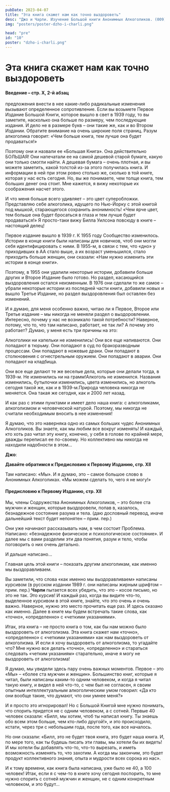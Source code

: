 ```yaml
---
pubDate: 2023-04-07
title: "Эта книга скажет нам как точно выздороветь"
desc: "Джо и Чарли. Изучение Большой книги Анонимных Алкоголиков. (009)"
img: "posters/poster-dzho-i-charli.png"

head: "pre"
id: "10"
poster: "dzho-i-charli.png"
---
```


# Эта книга скажет нам как точно выздороветь

#### Введение – стр. X, 2-й абзац

предложения внести в нее какие-либо радикальные изменения вызывают определенное сопротивление.
Если вы возьмете Первое Издание Большой Книги, которое вышло в свет в 1939 году, то вы заметите, насколько она больше по размеру, чем последующие издания. И дело не в размере букв – они такие же, как и во Втором Издании. Обратите внимание на очень широкие поля страниц. Разум алкоголика говорит: «Чем больше книга, тем лучше она будет продаваться!»

Поэтому они и назвали ее «Большая Книга». Она действительно БОЛЬШАЯ! Они напечатали ее на самой дешевой старой бумаге, какую они только смогли найти. А дешевая бумага – очень плотная, и вы можете заметить, какой толстой из-за этого получилась книга. И информации в ней при этом ровно столько же, сколько в той книге, которая у нас есть сегодня. Но, вы же понимаете, чем толще книга, тем больших денег она стоит. Мне кажется, я вижу некоторые их соображения насчет этого.

И что меня больше всего удивляет – это цвет суперобложки. Представляю себе алкоголика, идущего по Нью-Йорку с этой книгой под мышкой, старающегося сохранить анонимность! «Чем ярче цвет, тем больше она будет бросаться в глаза и тем лучше будет продаваться!» Я просто-таки вижу Билла Уилсона повсюду в книге – настоящий делец!

Первое издание вышло в 1939 г. К 1955 году Сообщество изменилось. Истории в конце книги были написаны для новичков, чтоб они могли себя идентифицировать с ними. В 1955-м, в связи с тем, что «дно» у приходивших в АА стало выше, а их возраст уменьшился, стало приходить больше женщин, они сказали: «Нам нужно изменить эти истории в конце книги».

Поэтому, в 1955 они удалили некоторые истории, добавили больше других и Второе Издание было готово. Но раздел, касающийся выздоровления остался неизменным. В 1976 они сделали то же самое – убрали некоторые истории из последней части книги, добавили новых и вышло Третье Издание, но раздел выздоровления был оставлен без изменений.

И я думаю, для меня особенно важно, читаю ли я Первое, Второе или Третье издание – мы никогда не меняли раздел о выздоровлении. Интересно, почему у нас не возникало такой потребности? Наверное, потому, что то, что там написано, работает, не так ли? А почему это работает? Думаю, у меня есть три причины на это:

Алкоголики ни капельки не изменились! Они все еще напиваются. Они попадают в тюрьму. Они попадают в суд по бракоразводным процессам. Они попадают в ножевые драки. Они попадают в столкновения с огнестрельным оружием. Они попадают в аварии. Они попадают на кладбища.

Они все еще делают те же веселые дела, которые они делали тогда, в 1939-м. Не изменились ни на грамм!Алкоголь не изменился. Названия изменились, бутылочки изменились, цвета изменились, но алкоголь сегодня такой же, как и в 1939-м.Природа человека никогда не меняется. Она такая же сегодня, как и 2000 лет назад.

И как раз с этими пунктами и имеет дело наша книга: с алкоголиками, алкоголизмом и человеческой натурой. Поэтому, мы никогда не считали необходимым вносить в нее изменения!

Я думаю, что это наверняка одно из самых больших чудес Анонимных Алкоголиков. Вы знаете, как мы любим все вокруг изменять! И каждый, кто хоть раз читал эту книгу, конечно, у себя в голове по крайней мере, дважды переписал ее по-своему. Но коллективно мы никогда не находили надобности в этом…

**Джо**:

**Давайте обратимся к Предисловию к Первому Изданию, стр. XII**

Там написано: «Мы». И я думаю, это – самое большое слово в Анонимных Алкоголиках. «Мы можем сделать то, чего я не могу!»

#### Предисловию к Первому Изданию, стр. XII

Мы, члены Содружества Анонимных Алкоголиков, – это более ста мужчин и женщин, которые выздоровели, попав в, казалось, безнадежное состояние разума и тела. (даю дословный перевод, иначе дальнейший текст будет непонятен – прим. пер.)

Они уже начинают рассказывать нам, в чем состоит Проблема. Написано: «безнадежное физическое и психологическое состояние». И далее мы с вами разделим эти два понятия, разум и тело, чтобы поговорить о них очень детально.

И дальше написано…

Главная цель этой книги – показать другим алкоголикам, как именно мы выздоравливаем.

Вы заметили, что слова «как именно мы выздоравливаем» написаны курсивом (в русском издании 1989 г. они написаны жирным шрифтом – прим. пер.) **Чарли** пытается всех убедить, что это – косое письмо, но это не так. Это курсив! И каждый раз, когда вы видите что-то, выделенное курсивом в этой книге, знайте, что это очень и очень важно. Наверное, нужно это место прочитать еще раз. И здесь сказано как именно. Далее в книге мы будем встречать такие слова, как «точно», «определенно» с «четкими указаниями».

Итак, эта книга – не просто книга о том, как бы нам можно было выздороветь от алкоголизма. Эта книга скажет нам «точно», «определенно» с «четкими указаниями» как нам выздороветь от алкоголизма. И если я хочу выздороветь от алкоголизма, то угадайте что? Мне нужно все делать «точно», «определенно» и стараться следовать «четким указаниям» старательно, иначе я могу не выздороветь от алкоголизма!

Я думаю, мы увидели здесь пару очень важных моментов. Первое – это «Мы» – «более ста мужчин и женщин».
Большинство книг, которые я читал, были написаны каким-то одним человеком, и когда я читал такую книгу, и видел в ней что-то, с чем был не согласен, я своим опытным интеллектуальным алкоголическим умом говорил: «Да кто они вообще такие, что думают, что они умнее меня?»

И я просто это игнорировал! Но с Большой Книгой мне нужно понимать, что спорить придется не с одним человеком, а с сотней. Первые 40 человек сказали: «Билл, мы хотим, чтоб ты написал книгу. Ты знаешь обо всем этом больше, чем кто-либо другой!», и это происходило, кстати, через три с небольшим года, после того, как все началось.

Но они сказали: «Билл, это не будет твоя книга, это будет наша книга. И, по мере того, как ты будешь писать эти главы, мы хотели бы их видеть! И мы хотели бы добавлять что-то, что-то вырезать, и иметь возможность изменять то, что захотим. А когда мы закончим, это будет продукт коллективного знания, опыта и мудрости всех сорока из нас».

И к тому времени, как книга была написана, уже было не 40, а 100 человек!
Итак, если я с чем-то в книге хочу сегодня поспорить, то мне нужно спорить с сотней мужчин и женщин, не с одним конкретным человеком, и это будут…
